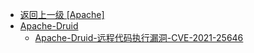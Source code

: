 - [返回上一级 [Apache]](/3、Web容器漏洞/Apache)
- [Apache-Druid](/3、Web容器漏洞/Apache/Apache-Druid/)
  - [Apache-Druid-远程代码执行漏洞-CVE-2021-25646](/3、Web容器漏洞/Apache/Apache-Druid/Apache-Druid-远程代码执行漏洞-CVE-2021-25646.md)
